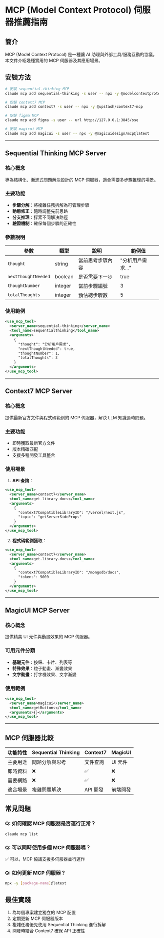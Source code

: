 # MCP (Model Context Protocol) 伺服器推薦指南

## 簡介
MCP (Model Context Protocol) 是一種讓 AI 助理與外部工具/服務互動的協議。本文件介紹幾種實用的 MCP 伺服器及其應用場景。

## 安裝方法
```bash
# 安裝 sequential-thinking MCP
claude mcp add sequential-thinking -s user -- npx -y @modelcontextprotocol/server-sequential-thinking

# 安裝 context7 MCP 
claude mcp add context7 -s user -- npx -y @upstash/context7-mcp

# 安裝 figma MCP
claude mcp add figma -s user -- url http://127.0.0.1:3845/sse

# 安裝 magicui MCP
claude mcp add magicui -s user -- npx -y @magicuidesign/mcp@latest
```

---

## Sequential Thinking MCP Server

### 核心概念
專為結構化、漸進式問題解決設計的 MCP 伺服器，適合需要多步驟推理的場景。

### 主要功能
- **步驟分解**：將複雜任務拆解為可管理步驟
- **動態修正**：隨時調整先前思路
- **分支推理**：探索不同解決路徑
- **驗證機制**：確保每個步驟的正確性

### 參數說明
| 參數                | 類型    | 說明                          | 範例值                     |
|---------------------|---------|-----------------------------|---------------------------|
| `thought`           | string  | 當前思考步驟內容              | "分析用戶需求..."         |
| `nextThoughtNeeded` | boolean | 是否需要下一步                | true                      |
| `thoughtNumber`     | integer | 當前步驟編號                  | 3                         |
| `totalThoughts`     | integer | 預估總步驟數                  | 5                         |

### 使用範例
```xml
<use_mcp_tool>
  <server_name>sequential-thinking</server_name>
  <tool_name>sequentialthinking</tool_name>
  <arguments>
    {
      "thought": "分析用戶需求",
      "nextThoughtNeeded": true,
      "thoughtNumber": 1,
      "totalThoughts": 3
    }
  </arguments>
</use_mcp_tool>
```

---

## Context7 MCP Server

### 核心概念
提供最新官方文件與程式碼範例的 MCP 伺服器，解決 LLM 知識過時問題。

### 主要功能
- 即時獲取最新官方文件
- 版本精確匹配
- 支援多種開發工具整合

### 使用場景
1. **API 查詢**：
```xml
<use_mcp_tool>
  <server_name>context7</server_name>
  <tool_name>get-library-docs</tool_name>
  <arguments>
    {
      "context7CompatibleLibraryID": "/vercel/next.js",
      "topic": "getServerSideProps"
    }
  </arguments>
</use_mcp_tool>
```

2. **程式碼範例獲取**：
```xml
<use_mcp_tool>
  <server_name>context7</server_name>
  <tool_name>get-library-docs</tool_name>
  <arguments>
    {
      "context7CompatibleLibraryID": "/mongodb/docs",
      "tokens": 5000
    }
  </arguments>
</use_mcp_tool>
```

---

## MagicUI MCP Server

### 核心概念
提供精美 UI 元件與動畫效果的 MCP 伺服器。

### 可用元件分類
- **基礎元件**：按鈕、卡片、列表等
- **特殊效果**：粒子動畫、漸變效果
- **文字動畫**：打字機效果、文字漸變

### 使用範例
```xml
<use_mcp_tool>
  <server_name>magicui</server_name>
  <tool_name>getButtons</tool_name>
  <arguments>{}</arguments>
</use_mcp_tool>
```

---

## MCP 伺服器比較

| 功能特性          | Sequential Thinking | Context7 | MagicUI |
|------------------|---------------------|----------|---------|
| 主要用途         | 問題分解與思考      | 文件查詢 | UI 元件 |
| 即時資料         | ❌                  | ✅       | ❌      |
| 需要網路         | ❌                  | ✅       | ❌      |
| 適合場景         | 複雜問題解決        | API 開發 | 前端開發|

## 常見問題

### Q: 如何確認 MCP 伺服器是否運行正常？
```bash
claude mcp list
```

### Q: 可以同時使用多個 MCP 伺服器嗎？
✅ 可以，MCP 協議支援多伺服器並行運作

### Q: 如何更新 MCP 伺服器？
```bash
npx -y [package-name]@latest
```

## 最佳實踐
1. 為每個專案建立獨立的 MCP 配置
2. 定期更新 MCP 伺服器版本
3. 複雜任務優先使用 Sequential Thinking 進行拆解
4. 開發時結合 Context7 確保 API 正確性